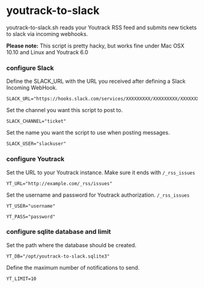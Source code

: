 # youtrack-to-slack

youtrack-to-slack.sh reads your Youtrack RSS feed and submits new tickets to slack via incoming webhooks.

**Please note:** This script is pretty hacky, but works fine under Mac OSX 10.10 and Linux and Youtrack 6.0

### configure Slack

Define the SLACK_URL with the URL you received after defining a Slack Incoming WebHook.

```
SLACK_URL="https://hooks.slack.com/services/XXXXXXXXX/XXXXXXXXX/XXXXXXXXXXXXXXXXXXXXXXXX"
```

Set the channel you want this script to post to.

```
SLACK_CHANNEL="ticket"
```

Set the name you want the script to use when posting messages.
```
SLACK_USER="slackuser"
```

### configure Youtrack

Set the URL to your Youtrack instance. Make sure it ends with `/_rss_issues`

```
YT_URL="http://example.com/_rss/issues"
```

Set the username and password for Youtrack authorization. `/_rss_issues`

```
YT_USER="username"
```

```
YT_PASS="password"
```

### configure sqlite database and limit

Set the path where the database should be created.

```
YT_DB="/opt/youtrack-to-slack.sqlite3"
```

Define the maximum number of notifications to send.

```
YT_LIMIT=10
```
